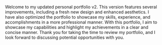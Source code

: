 Welcome to my updated personal portfolio v2. 
This version features several improvements, including a fresh new design and enhanced aesthetics. 
I have also optimized the portfolio to showcase my skills, experience, and accomplishments in a more professional manner. 
With this portfolio, I aim to showcase my capabilities and highlight my achievements in a clear and concise manner. 
Thank you for taking the time to review my portfolio, and I look forward to discussing potential opportunities with you.
